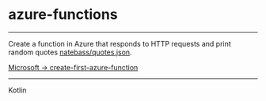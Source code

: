 # azure-functions

----
Create a function in Azure that responds to HTTP requests and print random quotes [natebass/quotes.json](https://gist.github.com/natebass/b0a548425a73bdf8ea5c618149fe1fce).


[Microsoft -> create-first-azure-function](https://docs.microsoft.com/en-gb/azure/azure-functions/functions-create-first-azure-function-azure-cli?tabs=cmd%2Cbrowser&pivots=programming-language-java)

----
Kotlin 
